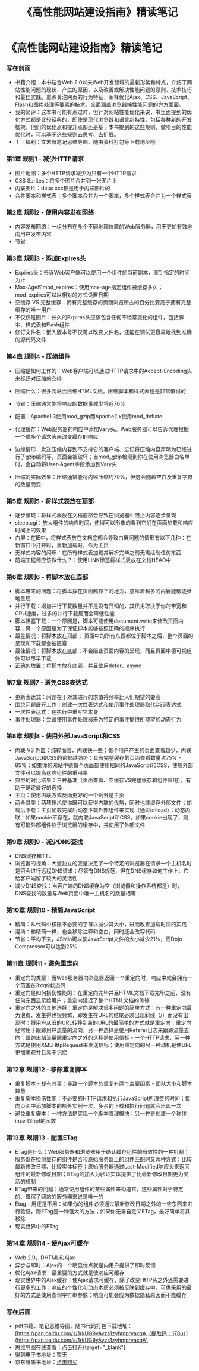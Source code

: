 ﻿---
title: 《高性能网站建设指南》精读笔记
description: 《高性能网站建设指南》精读笔记，大前端学习笔记，小磊哥er的博客
keywords: 《高性能网站建设指南》精读笔记，大前端学习笔记，小磊哥er的博客
--- 

# 《高性能网站建设指南》精读笔记

### 写在前面
- 书籍介绍：本书结合Web 2.0以来Web开发领域的最新形势和特点，介绍了网站性能问题的现状、产生的原因，以及改善或解决性能问题的原则、技术技巧和最佳实践。重点关注网页的行为特征，阐释优化Ajax、CSS、JavaScript、Flash和图片处理等要素的技术，全面涵盖浏览器端性能问题的方方面面。
- 我的简评：这本书可能有点过时，但针对网站性能优化来说，书里面提到的优化方式都是比较经典的，即使是现代浏览器和语言新特性，包括各种新的开发框架，他们的优化点和提升点都还是基于本书提到的这些规则，做项目的性能优化时，可以基于这些规则去思考、去扩展。
- ！！福利：文末有笔记思维导图、随书资料打包等下载地址哦

### 第1章 规则1 - 减少HTTP请求
- 图片地图：多个HTTP请求减少为只有一个HTTP请求
- CSS Sprites：将多个图片合并到一张图片上
- 内联图片：data: xxx都是用于内联图片的
- 合并脚本和样式表：多个脚本合并为一个脚本，多个样式表合并为一个样式表

### 第2章 规则2 - 使用内容发布网络
- 内容发布网络：一组分布在多个不同地理位置的Web服务器，用于更加有效地向用户发布内容
- 节省

### 第3章 规则3 - 添加Expires头
- Expires头：告诉Web客户端可以使用一个组件的当前副本，直到指定的时间为止
- Max-Age和mod_expires：使用max-age指定组件被缓存多久；mod_expires可以以相对的方式设置日期
- 空缓存 VS 完整缓存：拥有完整缓存的页面浏览所占的百分比要高于拥有完整缓存的唯一用户
- 不仅仅是图片：长久的Expires头应该包含任何不经常变化的组件，包括脚本、样式表和Flash组件
- 修订文件名：嵌入版本号不仅可以改变文件名，还能在调试更容易地找到准确的源代码文件

### 第4章 规则4 - 压缩组件
- 压缩是如何工作的：Web客户端可以通过HTTP请求中的Accept-Encoding头来标识对压缩的支持
- 压缩什么：很多网站会压缩HTML文档。压缩脚本和样式表也是非常值得的
- 节省：压缩通常能将响应的数据量减少将近70%
- 配置：Apache1.3使用mod_gzip而Apache2.x使用mod_deflate
- 代理缓存：Web服务器的响应中添加Vary头。Web服务器可以告诉代理根据一个或多个请求头来改变缓存的响应

- 边缘情形：发送压缩内容到不支持它的客户端、忘记将压缩内容声明为已经进行了gzip编码等，页面会被破坏；当mod_gzip检测到你在使用浏览器白名单时，会自动将User-Agent字段添加到Vary头
- 压缩的实际效果：压缩通常能将内容压缩约70%，但这会随着空白及重复字符的数量而变

### 第5章 规则5 - 将样式表放在顶部
- 逐步呈现：将样式表放在文档底部会导致在浏览器中阻止内容逐步呈现
- sleep.cgi：放大组件的响应时间，使得可以形象的看到它们在页面加载和响应时间上的效果
- 白屏：在IE中，将样式表放在文档底部会导致白屏问题的情形有以下几种：在新窗口中打开时，重新加载时，作为主页
- 无样式内容的闪烁：在所有样式表加载并解析完毕之前无需绘制任何东西
- 前端工程师应该做什么？：使用LINK标签将样式表放在文档HEAD中

### 第6章 规则6 - 将脚本放在底部
- 脚本带来的问题：将脚本放在页面越靠下的地方，意味着越多的内容能够逐步地呈现
- 并行下载：增加并行下载数量并不是没有开销的，其优劣取决于你的带宽和CPU速度，过多的并行下载反而会降低性能
- 脚本阻塞下载：一个原因是，脚本可能使用document.write来修改页面内容；另一个原因是为了保证脚本能够按照正确的顺序执行
- 最差情况：将脚本放在顶部； 页面中的所有东西都位于脚本之后，整个页面的呈现和下载都会被阻塞
- 最佳情况：将脚本放在底部；不会阻止页面内容的呈现，而且页面中德可视组件可以尽早下载
- 正确的放置：将脚本放在底部，并且使用defer、async

### 第7章 规则7 - 避免CSS表达式
- 更新表达式：问题在于对其进行的求值得频率比人们期望的要高
- 围绕问题展开工作：创建一次性表达式和使用事件处理器取代CSS表达式
- 一次性表达式：在执行中重写它本身
- 事件处理器：尝试使用事件处理器来为特定的事件提供所期望的动态行为

### 第8章 规则8 - 使用外部JavaScript和CSS
- 内联 VS 外置：纯粹而言，内联快一些；每个用户产生的页面查看越少，内联JavaScript和CSS的论据越强势；具有完整缓存的页面查看数量占75% - 85%；如果你的网站中德每个页面都使用相同的JavaScript和CSS，使用外部文件可以提高这些组件的重用率
- 典型的对比结果：三种基准（页面查看、空缓存VS完整缓存和组件重用），有助于确定最好的选择
- 主页：使用内联方式反而更好的一个例外是主页
- 两全其美：两项技术使你既可以获得内联的优势，同时也能缓存外部文件；加载后下载：主页加载完成后动态下载外部组件来实现（通过onload）；动态内联：如果cookie不存在，就内联JavaScript和CSS。如果cookie出现了，则有可能外部组件位于浏览器的缓存中，并使用了外部文件

### 第9章 规则9 - 减少DNS查找
- DNS缓存和TTL
- 浏览器的视角：大量独立的变量决定了一个特定的浏览器在请求一个主机名时是否会进行远程DNS请求；尽管有DNS规范，但在DNS缓存如何工作上，它给客户端留了较大的灵活性
- 减少DNS查找：当客户端的DNS缓存为空（浏览器和操作系统都是）时，DNS查找的数量与Web页面中唯一主机名的数量相等

### 第10章 规则10 - 精简JavaScript
- 精简：从代码中移除不必要的字符以减少其大小，进而改善加载时间的实践
- 混淆：和精简一样，也会移除注释和空白，同时还会改写代码
- 节省：平均下来，JSMin可以使JavaScript文件的大小减少21%，而Dojo Compressor可以达到25%

### 第11章 规则11 - 避免重定向
- 重定向的类型：当Web服务器向浏览器返回一个重定向时，响应中就会拥有一个范围在3xx的状态码
- 重定向是如何损伤性能的：在重定向完毕并且HTML文档下载完毕之前，没有任何东西显示给用户；重定向延迟了整个HTML文档的传输
- 重定向之外的其他选择：重定向是解决很多问题的简单方式；有一种重定向最为浪费、发生得也很频繁，即发生在URL的结尾必须出现斜线（/）而没有出现时；将用户从旧的URL转移到新的URL的最简单的方式就是重定向；重定向经常用于跟踪用户流量的流向，另一种选择是使用Referer日志来跟踪流量去向；跟踪出站流量除重定向之外的选择是使用信标 - 一个HTTP请求，另一种方式是使用XMLHttpRequest来发送信标；使用重定向的另一种动机是使URL更加美观并且易于记忆

### 第12章 规则12 - 移除重复脚本
- 重复脚本 - 却有其事：导致一个脚本的重复有两个主要因素 - 团队大小和脚本数量
- 重复脚本损伤性能：不必要的HTTP请求和执行JavaScript所浪费的时间；每向页面中添加脚本的额外实例一次，多余的下载和执行问题就会出现一次
- 避免重复脚本：一种方法是实现一个脚本管理模块；另一种是创建一个称作insertSript的函数

### 第13章 规则13 - 配置ETag
- ETag是什么：Web服务器和浏览器用于确认缓存组件的有效性的一种机制； 服务器在检测缓存的组件是否和原始服务器上的组件匹配时又两种方式：比较最新修改日期、比较实体标签；原始服务器通过Last-Modified响应头来返回组件的最新修改日期；ETag的加入为验证实体提供了比最新修改日期更为灵活的机制
- ETag带来的问题：通常使用组件的某些属性来构造它，这些属性对于特定的、寄宿了网站的服务器来说是唯一的
- Etag - 用还是不用：如果你的组件必须通过最新修改日期之外的一些东西来进行验证，则ETag是一种强大的方法；如果你无需自定义ETag，最好简单将其移除
- 现实世界中的ETag

### 第14章 规则14 - 使Ajax可缓存
- Web 2.0，DHTML和Ajax
- 异步与即时：Ajax的一个明显优点就是向用户提供了即时反馈
- 优化Ajax请求：最重要的方式就是使响应可缓存
- 现实世界中的Ajax缓存：使Ajax请求可缓存，除了改变HtTP头之外还需要进行更多的工作；响应的个性化和动态本质必须被反映到缓存中，可供采用的最好的方式是使用查询字符串参数；响应可能会应为数据隐私原因而不能缓存

### 写在后面
- pdf书籍、笔记思维导图、随书代码打包下载地址：[https://pan.baidu.com/s/1rkUG9yAyzs1zyhmprvaxqA（提取码：178u）](https://pan.baidu.com/s/1rkUG9yAyzs1zyhmprvaxqA)
- 思维导图在线查看：[点击打开](/attachment/E.《高性能网站建设指南》_Steve_Souders_刘彦博译.svg){target="_blank"}
- 得到电子书地址：暂无
- 京东纸质书地址：[点击购买](https://u.jd.com/kbPbW98)
